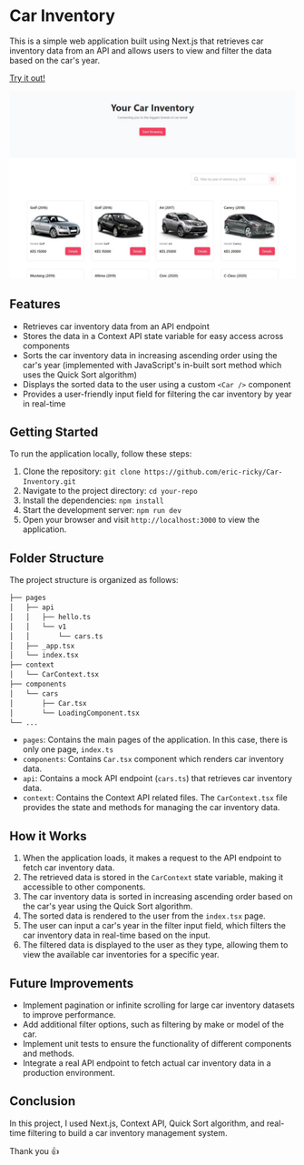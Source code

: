 # Car Inventory

This is a simple web application built using Next.js that retrieves car inventory data from an API and allows users to view and filter the data based on the car's year.

[Try it out!](https://sparkblog.vercel.app/)

![Preview][preview]

## Features

- Retrieves car inventory data from an API endpoint
- Stores the data in a Context API state variable for easy access across components
- Sorts the car inventory data in increasing ascending order using the car's year (implemented with JavaScript's in-built sort method which uses the Quick Sort algorithm)
- Displays the sorted data to the user using a custom `<Car />` component
- Provides a user-friendly input field for filtering the car inventory by year in real-time

## Getting Started

To run the application locally, follow these steps:

1. Clone the repository: `git clone https://github.com/eric-ricky/Car-Inventory.git`
2. Navigate to the project directory: `cd your-repo`
3. Install the dependencies: `npm install`
4. Start the development server: `npm run dev`
5. Open your browser and visit `http://localhost:3000` to view the application.

## Folder Structure

The project structure is organized as follows:

```bash
├── pages
│   ├── api
│   │   ├── hello.ts
│   │   └── v1
│   │       └── cars.ts
│   ├── _app.tsx
│   └── index.tsx
├── context
│   └── CarContext.tsx
├── components
│   └── cars
│       ├── Car.tsx
│       └── LoadingComponent.tsx
└── ...
```

- `pages`: Contains the main pages of the application. In this case, there is only one page, `index.ts`
- `components`: Contains `Car.tsx` component which renders car inventory data.
- `api`: Contains a mock API endpoint (`cars.ts`) that retrieves car inventory data.
- `context`: Contains the Context API related files. The `CarContext.tsx` file provides the state and methods for managing the car inventory data.

## How it Works

1. When the application loads, it makes a request to the API endpoint to fetch car inventory data.
2. The retrieved data is stored in the `CarContext` state variable, making it accessible to other components.
3. The car inventory data is sorted in increasing ascending order based on the car's year using the Quick Sort algorithm.
4. The sorted data is rendered to the user from the `index.tsx` page.
5. The user can input a car's year in the filter input field, which filters the car inventory data in real-time based on the input.
6. The filtered data is displayed to the user as they type, allowing them to view the available car inventories for a specific year.

## Future Improvements

- Implement pagination or infinite scrolling for large car inventory datasets to improve performance.
- Add additional filter options, such as filtering by make or model of the car.
- Implement unit tests to ensure the functionality of different components and methods.
- Integrate a real API endpoint to fetch actual car inventory data in a production environment.

## Conclusion

In this project, I used Next.js, Context API, Quick Sort algorithm, and real-time filtering to build a car inventory management system.

Thank you 👍

[preview]: snap.JPG
